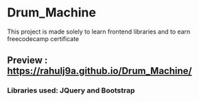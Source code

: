 # Drum_Machine

This project is made solely to learn frontend libraries and to earn freecodecamp certificate

## Preview : https://rahulj9a.github.io/Drum_Machine/

### Libraries used: JQuery and Bootstrap
